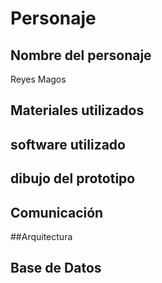 # Personaje
## Nombre del personaje
Reyes Magos
## Materiales utilizados

## software utilizado

## dibujo del prototipo

## Comunicación

##Arquitectura

## Base de Datos
